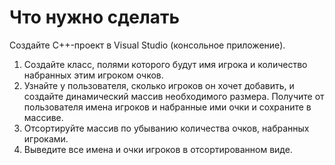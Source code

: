 # Что нужно сделать
Создайте C++-проект в Visual Studio (консольное приложение).

1. Создайте класс, полями которого будут имя игрока и количество набранных этим игроком очков. 
2. Узнайте у пользователя, сколько игроков он хочет добавить, и создайте динамический массив необходимого размера. Получите от пользователя имена игроков и набранные ими очки и сохраните в массиве.
3. Отсортируйте массив по убыванию количества очков, набранных игроками.
4. Выведите все имена и очки игроков в отсортированном виде.
